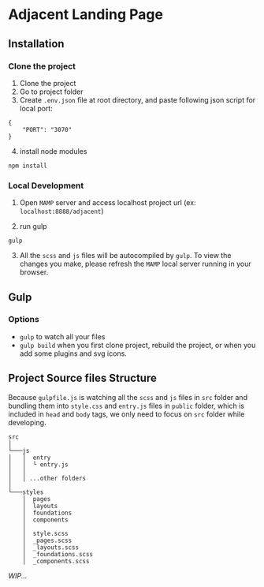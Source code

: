 # Adjacent Landing Page

## Installation
### Clone the project
1. Clone the project
2. Go to project folder
3. Create `.env.json` file at root directory, and paste following json script for local port:

```
{
	"PORT": "3070"
}
```

4. install node modules
```
npm install
```

### Local Development

1. Open `MAMP` server and access localhost project url (ex: `localhost:8888/adjacent`)

2. run gulp
```
gulp
```

3. All the `scss` and `js` files will be autocompiled by `gulp`. To view the changes you make, please refresh the `MAMP` local server running in your browser.


## Gulp
### Options
- `gulp` to watch all your files
- `gulp build` when you first clone project, rebuild the project, or when you add some plugins and svg icons.

## Project Source files Structure

Because `gulpfile.js` is watching all the `scss` and `js` files in `src` folder and bundling them into `style.css` and `entry.js` files in `public` folder, which is included in `head` and `body` tags, we only need to focus on `src` folder while developing.

```
src
│
└───js
│   │  entry
│   │  └ entry.js
│   │
│   │ ...other folders
│
└───styles
    │  pages
    │  layouts
    │  foundations
    │  components
    │
    │  style.scss
    │  _pages.scss
    │  _layouts.scss
    │  _foundations.scss
    │  _components.scss

```

*WIP...*